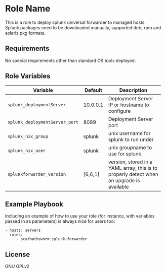 Role Name
=========

This is a role to deploy splunk universal forwarder to managed hosts. Splunk packages need to be downloaded manually, supported deb, rpm and solaris pkg formats.

Requirements
------------

No special requirements other than standard OS tools deployed.

Role Variables
--------------

| Variable | Default | Description |
|----------|---------|-------------|
| `splunk_deploymentServer`| 10.0.0.1 | Deployment Server IP or hostname to configure |
| `splunk_deploymentServer_port`| 8089 | Deployment Server port |
| `splunk_nix_group`| splunk | unix username for splunk to run under |
| `splunk_nix_user`| splunk | unix groupname to use for splunk |
| `splunkforwarder_version`| [6,6,1] | version, stored in a YAML array, this is to properly detect when an upgrade is available |

Example Playbook
----------------

Including an example of how to use your role (for instance, with variables passed in as parameters) is always nice for users too:

    - hosts: servers
      roles:
         - scathatheworm.splunk-forwarder

License
-------

GNU GPLv2
